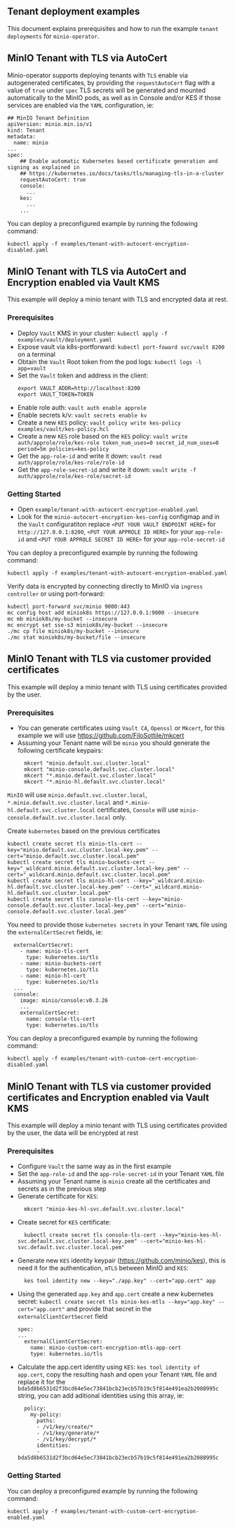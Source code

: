 ## Tenant deployment examples

This document explains prerequisites and how to run the example `tenant deployments` for `minio-operator`.

## MinIO Tenant with TLS via AutoCert

Minio-operator supports deploying tenants with `TLS` enable via autogenerated certificates, by providing the `requestAutoCert`
flag with a value of `true` under `spec` TLS secrets will be generated and mounted automatically to the MinIO pods, as well
as in Console and/or KES if those services are enabled via the `YAML` configuration, ie:

```$xslt
## MinIO Tenant Definition
apiVersion: minio.min.io/v1
kind: Tenant
metadata:
  name: minio
...
spec:
    ## Enable automatic Kubernetes based certificate generation and signing as explained in
    ## https://kubernetes.io/docs/tasks/tls/managing-tls-in-a-cluster
    requestAutoCert: true
    console:
      ...
    kes:
      ...
    ...
```

You can deploy a preconfigured example by running the following command:

```$xslt
kubectl apply -f examples/tenant-with-autocert-encryption-disabled.yaml
```

## MinIO Tenant with TLS via AutoCert and Encryption enabled via Vault KMS

This example will deploy a minio tenant with TLS and encrypted data at rest.

### Prerequisites

- Deploy `Vault` KMS in your cluster: `kubectl apply -f examples/vault/deployment.yaml`
- Expose vault via k8s-portforward: `kubectl port-foward svc/vault 8200` on a terminal
- Obtain the `Vault` Root token from the pod logs: `kubectl logs -l app=vault`
- Set the `Vault` token and address in the client:
  ```
  export VAULT_ADDR=http://localhost:8200
  export VAULT_TOKEN=TOKEN
  ```
- Enable role auth: `vault auth enable approle`
- Enable secrets k/v: `vault secrets enable kv`
- Create a new `KES` policy: `vault policy write kes-policy examples/vault/kes-policy.hcl`
- Create a new `KES` role based on the `KES` policy: `vault write auth/approle/role/kes-role token_num_uses=0 secret_id_num_uses=0 period=5m policies=kes-policy`
- Get the `app-role-id` and write it down: `vault read auth/approle/role/kes-role/role-id`
- Get the `app-role-secret-id` and write it down: `vault write -f auth/approle/role/kes-role/secret-id`

### Getting Started

- Open `example/tenant-with-autocert-encryption-enabled.yaml`
- Look for the `minio-autocert-encryption-kes-config` configmap and in the `Vault` configuratiton replace `<PUT YOUR VAULT ENDPOINT HERE>`
 for `http://127.0.0.1:8200`, `<PUT YOUR APPROLE ID HERE>` for your `app-role-id` and `<PUT YOUR APPROLE SECRET ID HERE>` for your `app-role-secret-id` 

You can deploy a preconfigured example by running the following command:

```$xslt
kubectl apply -f examples/tenant-with-autocert-encryption-enabled.yaml
```

Verify data is encrypted by connecting directly to MinIO via `ingress controller` or using port-forward:
```$xslt
kubectl port-forward svc/minio 9000:443
mc config host add miniok8s https://127.0.0.1:9000 --insecure
mc mb miniok8s/my-bucket --insecure
mc encrypt set sse-s3 miniok8s/my-bucket --insecure
./mc cp file miniok8s/my-bucket --insecure
./mc stat miniok8s/my-bucket/file --insecure
```

## MinIO Tenant with TLS via customer provided certificates

This example will deploy a minio tenant with TLS using certificates provided by the user.

### Prerequisites

- You can generate certificates using `Vault CA`, `Openssl` or `Mkcert`, for this example we will use https://github.com/FiloSottile/mkcert
- Assuming your Tenant name will be `minio` you should generate the following certificate keypairs:
  ```
    mkcert "minio.default.svc.cluster.local"
    mkcert "minio-console.default.svc.cluster.local"
    mkcert "*.minio.default.svc.cluster.local"
    mkcert "*.minio-hl.default.svc.cluster.local"
  ```
  
`MinIO` will use `minio.default.svc.cluster.local`, `*.minio.default.svc.cluster.local` and `*.minio-hl.default.svc.cluster.local` certificates,
`Console` will use `minio-console.default.svc.cluster.local` only.

Create `kubernetes` based on the previous certificates 

```$xslt
kubectl create secret tls minio-tls-cert --key="minio.default.svc.cluster.local-key.pem" --cert="minio.default.svc.cluster.local.pem"
kubectl create secret tls minio-buckets-cert --key="_wildcard.minio.default.svc.cluster.local-key.pem" --cert="_wildcard.minio.default.svc.cluster.local.pem"
kubectl create secret tls minio-hl-cert --key="_wildcard.minio-hl.default.svc.cluster.local-key.pem" --cert="_wildcard.minio-hl.default.svc.cluster.local.pem"
kubectl create secret tls console-tls-cert --key="minio-console.default.svc.cluster.local-key.pem" --cert="minio-console.default.svc.cluster.local.pem"
```

You need to provide those `kubernetes secrets` in your Tenant `YAML` file using the `externalCertSecret` fields, ie:

```$xslt
  externalCertSecret:
    - name: minio-tls-cert
      type: kubernetes.io/tls
    - name: minio-buckets-cert
      type: kubernetes.io/tls
    - name: minio-hl-cert
      type: kubernetes.io/tls
  ...
  console:
    image: minio/console:v0.3.26
    ...
    externalCertSecret:
      name: console-tls-cert
      type: kubernetes.io/tls

```

You can deploy a preconfigured example by running the following command:

```$xslt
kubectl apply -f examples/tenant-with-custom-cert-encryption-disabled.yaml
```

## MinIO Tenant with TLS via customer provided certificates and Encryption enabled via Vault KMS 

This example will deploy a minio tenant with TLS using certificates provided by the user, the data will be encrypted at rest

### Prerequisites

- Configure `Vault` the same way as in the first example
- Set the `app-role-id` and the `app-role-secret-id` in your Tenant `YAML` file
- Assuming your Tenant name is `minio` create all the certificates and secrets as in the previous step
- Generate certificate for `KES`:
  ```
    mkcert "minio-kes-hl-svc.default.svc.cluster.local"
  ```
- Create secret for `KES` certificate:
  ```
    kubectl create secret tls console-tls-cert --key="minio-kes-hl-svc.default.svc.cluster.local-key.pem" --cert="minio-kes-hl-svc.default.svc.cluster.local.pem"
  ```
- Generate new `KES` identity keypair (https://github.com/minio/kes), this is need it for the authentication, `mTLS` between MinIO and `KES`:
  ```
    kes tool identity new --key="./app.key" --cert="app.cert" app
  ```
- Using the generated `app.key` and `app.cert` create a new kubernetes secret: `kubectl create secret tls minio-kes-mtls --key="app.key" --cert="app.cert"`
  and provide that secret in the `externalClientCertSecret` field
  ```$xslt
  spec:
  ...
    externalClientCertSecret:
      name: minio-custom-cert-encryption-mtls-app-cert
      type: kubernetes.io/tls
  ```
- Calculate the app.cert identity using `KES`: `kes tool identity of app.cert`, copy the resulting hash and open your
  Tenant `YAML` file and replace it for the `bda5d8b6531d2f3bcd64e5ec73841bcb23ecb57b19c5f814e491ea2b2088995c` string, you can
  add aditional identities using this array, ie:
  ```$xslt
    policy:
      my-policy:
        paths:
        - /v1/key/create/*
        - /v1/key/generate/*
        - /v1/key/decrypt/*
        identities:
        - bda5d8b6531d2f3bcd64e5ec73841bcb23ecb57b19c5f814e491ea2b2088995c
  ```
  
### Getting Started

You can deploy a preconfigured example by running the following command:

```$xslt
kubectl apply -f examples/tenant-with-custom-cert-encryption-enabled.yaml
```
